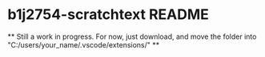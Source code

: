 # b1j2754-scratchtext README

** Still a work in progress. For now, just download, and move the folder into "C:/users/your_name/.vscode/extensions/" **
